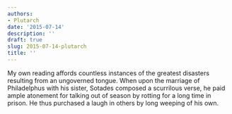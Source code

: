 ```yaml
---
authors:
- Plutarch
date: '2015-07-14'
description: ''
draft: true
slug: 2015-07-14-plutarch
title: ''
---
```

My own reading affords countless instances of the greatest disasters resulting from an ungoverned tongue. When upon the marriage of Philadelphus with his sister, Sotades composed a scurrilous verse, he paid ample atonement for talking out of season by rotting for a long time in prison. He thus purchased a laugh in others by long weeping of his own.



